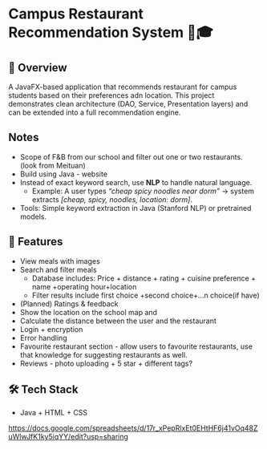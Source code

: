 # Campus Restaurant Recommendation System 🍔🎓

## 📌 Overview

A JavaFX-based application that recommends restaurant for campus students
based on their preferences adn location.
This project demonstrates clean architecture (DAO, Service, Presentation layers)
and can be extended into a full recommendation engine.

## Notes

- Scope of F&B from our school and filter out one or two restaurants.  (look from Meituan)
- Build using Java - website
- Instead of exact keyword search, use **NLP** to handle natural language.
    - Example: A user types *“cheap spicy noodles near dorm”* → system extracts *[cheap, spicy, noodles, location: dorm]*.
- Tools: Simple keyword extraction in Java (Stanford NLP) or pretrained models.

## 🚀 Features

- View meals with images
- Search and filter meals
    - Database includes: Price + distance + rating + cuisine preference + name +operating hour+location
    - Filter results include first choice +second choice+...n choice(if have)
- (Planned) Ratings & feedback
- Show the location on the school map and
- Calculate the distance between the user and the restaurant
- Login + encryption
- Error handling
- Favourite restaurant section - allow users to favourite restaurants, use that knowledge for suggesting restaurants as well.  
- Reviews - photo uploading + 5 star + different tags?


## 🛠 Tech Stack

- Java + HTML + CSS

https://docs.google.com/spreadsheets/d/17r_xPepRlxEt0EHtHF6j41vOq48ZuWlwJfK1ky5iqYY/edit?usp=sharing

